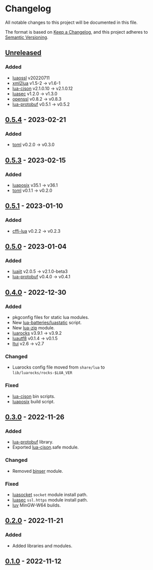 # Changelog

All notable changes to this project will be documented in this file.

The format is based on [Keep a Changelog](https://keepachangelog.com/en/1.0.0),
and this project adheres to [Semantic Versioning](https://semver.org/spec/v2.0.0.html).

## [Unreleased]

### Added

- [luaossl](https://github.com/wahern/luaossl) v20220711
- [xml2lua](https://github.com/manoelcampos/xml2lua) v1.5-2 -> v1.6-1
- [lua-cjson](https://github.com/openresty/lua-cjson) v2.1.0.10 -> v2.1.0.12
- [luasec](https://github.com/brunoos/luasec) v1.2.0 -> v1.3.0
- [openssl](https://github.com/zhaozg/lua-openssl) v0.8.2 -> v0.8.3
- [lua-protobuf](https://github.com/starwing/lua-protobuf) v0.5.1 -> v0.5.2

## [0.5.4] - 2023-02-21

### Added

- [toml](https://github.com/LebJe/toml.lua) v0.2.0 -> v0.3.0

## [0.5.3] - 2023-02-15

### Added

- [luaposix](https://github.com/luaposix/luaposix) v35.1 -> v36.1
- [toml](https://github.com/LebJe/toml.lua) v0.1.1 -> v0.2.0

## [0.5.1] - 2023-01-10

### Added

- [cffi-lua](https://github.com/q66/cffi-lua) v0.2.2 -> v0.2.3

## [0.5.0] - 2023-01-04

### Added

- [luajit](https://luajit.org) v2.0.5 -> v2.1.0-beta3
- [lua-protobuf](https://github.com/starwing/lua-protobuf) v0.4.0 -> v0.4.1

## [0.4.0] - 2022-12-30

### Added

- pkgconfig files for static lua modules.
- New [lua-batteries/luastatic](https://github.com/lua-batteries/luastatic) script.
- New [lua-zip](https://github.com/brimworks/lua-zip) module.
- [luarocks](https://github.com/luarocks/luarocks) v3.9.1 -> v3.9.2
- [luautf8](https://github.com/starwing/luautf8) v0.1.4 -> v0.1.5
- [ltui](https://github.com/tboox/ltui) v2.6 -> v2.7

### Changed

- Luarocks config file moved from `share/lua` to `lib/luarocks/rocks-$LUA_VER`

### Fixed

- [lua-cjson](https://github.com/openresty/lua-cjson) bin scripts.
- [luaposix](https://github.com/luaposix/luaposix) build script.

## [0.3.0] - 2022-11-26

### Added

- [lua-protobuf](https://github.com/starwing/lua-protobuf) library.
- Exported [lua-cjson](https://github.com/openresty/lua-cjson).safe module.

### Changed

- Removed [binser](https://github.com/bakpakin/binser) module.

### Fixed

- [luasocket](https://github.com/lunarmodules/luasocket) `socket` module install path.
- [luasec](https://github.com/brunoos/luasec) `ssl.https` module install path.
- [luv](https://github.com/luvit/luv) MinGW-W64 builds.

## [0.2.0] - 2022-11-21

### Added

- Added libraries and modules.

## [0.1.0] - 2022-11-12

[Unreleased]: https://github.com/lua-batteries/lua-batteries/compare/v0.5.4...HEAD
[0.5.4]: https://github.com/lua-batteries/lua-batteries/compare/v0.5.3...v0.5.4
[0.5.3]: https://github.com/lua-batteries/lua-batteries/compare/v0.5.1...v0.5.3
[0.5.1]: https://github.com/lua-batteries/lua-batteries/compare/v0.5.0...v0.5.1
[0.5.0]: https://github.com/lua-batteries/lua-batteries/compare/v0.4.0...v0.5.0
[0.4.0]: https://github.com/lua-batteries/lua-batteries/compare/v0.3.0...v0.4.0
[0.3.0]: https://github.com/lua-batteries/lua-batteries/compare/v0.2.0...v0.3.0
[0.2.0]: https://github.com/lua-batteries/lua-batteries/compare/v0.1.0...v0.2.0
[0.1.0]: https://github.com/lua-batteries/lua-batteries/compare/302985a...v0.1.0
